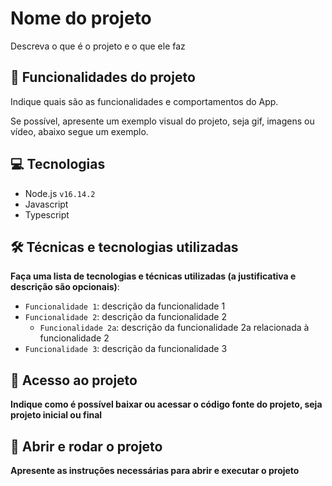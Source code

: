# Nome do projeto

Descreva o que é o projeto e o que ele faz

## 🔨 Funcionalidades do projeto

Indique quais são as funcionalidades e comportamentos do App.

Se possível, apresente um exemplo visual do projeto, seja gif, imagens ou vídeo, abaixo segue um exemplo.

## 💻 Tecnologias

- Node.js `v16.14.2`
- Javascript
- Typescript

## 🛠️ Técnicas e tecnologias utilizadas

**Faça uma lista de tecnologias e técnicas utilizadas (a justificativa e descrição são opcionais)**:

- `Funcionalidade 1`: descrição da funcionalidade 1
- `Funcionalidade 2`: descrição da funcionalidade 2
  - `Funcionalidade 2a`: descrição da funcionalidade 2a relacionada à funcionalidade 2
- `Funcionalidade 3`: descrição da funcionalidade 3

## 📁 Acesso ao projeto

**Indique como é possível baixar ou acessar o código fonte do projeto, seja projeto inicial ou final**

## 🚀 Abrir e rodar o projeto

**Apresente as instruções necessárias para abrir e executar o projeto**
